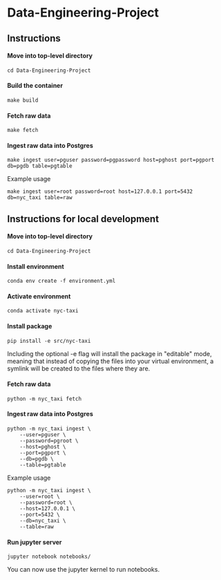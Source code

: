 # Data-Engineering-Project

## Instructions

#### Move into top-level directory
```
cd Data-Engineering-Project
```

#### Build the container
```
make build
```

#### Fetch raw data
```
make fetch
```

#### Ingest raw data into Postgres
```
make ingest user=pguser password=pgpassword host=pghost port=pgport db=pgdb table=pgtable
```

Example usage
```
make ingest user=root password=root host=127.0.0.1 port=5432 db=nyc_taxi table=raw
```

## Instructions for local development

#### Move into top-level directory
```
cd Data-Engineering-Project
```

#### Install environment
```
conda env create -f environment.yml
```

#### Activate environment
```
conda activate nyc-taxi
```

#### Install package
```
pip install -e src/nyc-taxi
```

Including the optional -e flag will install the package in "editable" mode, meaning that instead of copying the files into your virtual environment, a symlink will be created to the files where they are.

#### Fetch raw data
```
python -m nyc_taxi fetch

```
#### Ingest raw data into Postgres
```
python -m nyc_taxi ingest \
    --user=pguser \
    --password=pgroot \
    --host=pghost \
    --port=pgport \
    --db=pgdb \
    --table=pgtable
```

Example usage
```
python -m nyc_taxi ingest \
    --user=root \
    --password=root \
    --host=127.0.0.1 \
    --port=5432 \
    --db=nyc_taxi \
    --table=raw
```

#### Run jupyter server
```
jupyter notebook notebooks/
```

You can now use the jupyter kernel to run notebooks.